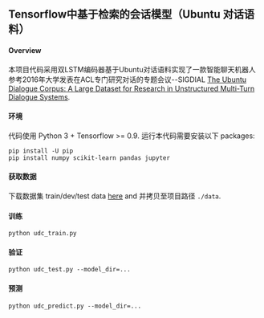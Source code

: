 ## Tensorflow中基于检索的会话模型（Ubuntu 对话语料）

#### Overview

本项目代码采用双LSTM编码器基于Ubuntu对话语料实现了一款智能聊天机器人
参考2016年大学发表在ACL专门研究对话的专题会议--SIGDIAL
[The Ubuntu Dialogue Corpus: A Large Dataset for Research in Unstructured Multi-Turn Dialogue Systems](http://arxiv.org/abs/1506.08909).

#### 环境

代码使用 Python 3 + Tensorflow >= 0.9. 运行本代码需要安装以下 packages:

```
pip install -U pip
pip install numpy scikit-learn pandas jupyter
```

#### 获取数据


下载数据集 train/dev/test data [here](https://drive.google.com/open?id=0B_bZck-ksdkpVEtVc1R6Y01HMWM) and 并拷贝至项目路径 `./data`.


#### 训练

```
python udc_train.py
```


#### 验证

```
python udc_test.py --model_dir=...
```


#### 预测

```
python udc_predict.py --model_dir=...
```
